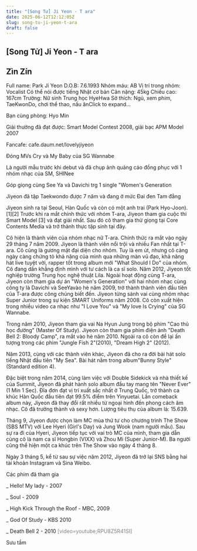 ```yaml
---
title: "[Song Tử] Ji Yeon - T ara"
date: 2025-06-12T12:12:05Z
slug: song-tu-ji-yeon-t-ara
draft: false
---
```


## [Song Tử] Ji Yeon - T ara

## Zìn Zín

Full name: Park Ji Yeon
D.O.B: 7.6.1993
Nhóm máu: AB
Vị trí trong nhóm: Vocalist
Có thể nói được tiếng Nhật cơ bản
Cân nặng: 45kg
Chiều cao: 167cm
Trường: Nữ sinh Trung học HyeHwa
Sở thích: Ngủ, xem phim, TaeKwonDo, chơi thể thao, nấu ănClick to expand...
	
Bạn cùng phòng: Hyo Min

Giải thưởng đã đạt được: Smart Model Contest 2008, giải bạc APM Model 2007 

Fancafe: cafe.daum.net/lovelyjiyeon 

Đóng MVs Cry và My Baby của SG Wannabe

Là người mẫu trước khi debut và đã chụp ảnh quảng cáo đồng phục với 1 nhóm nhạc của SM, SHINee

Góp giọng cùng See Ya và Davichi trg 1 single "Women's Generation

Jiyeon đã tập Taekwondo được 7 năm và đang ở mức Đai đen Tam đẳng

Jiyeon sinh ra tại Seoul, Hàn Quốc và còn có một anh trai (Park Hyo-Joon).[1][2] Trước khi ra mắt chính thức với nhóm T-ara, Jiyeon tham gia cuộc thi Smart Model [3] và đạt giải nhất. Sau đó cô tham gia thử giọng tại Core Contents Media và trở thành thực tập sinh tại đây.

Cô hiện là thành viên của nhóm nhạc nữ T-ara. Chính thức ra mắt vào ngày 29 tháng 7 năm 2009. Jiyeon là thành viên nổi trội và nhiều Fan nhất tại T-ara. Cô cũng là gương mặt đại diện cho nhóm. Tuy là em út, nhưng cô càng ngày càng chứng tỏ khả năng của mình qua những màn vũ đạo, khả năng hát live tuyệt vời, rapper tốt trong album mới "What Should I Do" của nhóm. Cô đang dần khẳng định mình với tư cách là ca sĩ solo. Năm 2012, Jiyeon tốt nghiệp trường Trung học nghệ thuật Lila.
​Ngoài hoạt động cùng T-ara, Jiyeon còn tham gia dự án "Women's Generation" với hai nhóm nhạc cùng công ty là Davichi và SeeYavào hè năm 2009, trở thành thành viên đầu tiên của T-ara được công chúng biết đến. Jiyeon từng sánh vai cùng nhóm nhạc Super Junior trong sự kiện SMART Uniforms năm 2008. Cô còn xuất hiện trong nhiều video ca nhạc như "I Love You" và "My Iove Is Crying" của SG Wannabe.

Trong năm 2010, Jiyeon tham gia vai Na Hyun Jung trong bộ phim "Cao thủ học đường" (Master Of Study). Jiyeon còn tham gia phim điện ảnh "Death Bell 2: Bloody Camp", ra mắt vào hè năm 2010. Ngoài ra cô còn để lại ấn tượng trong các phim "Jungle Fish 2"(2010), "Dream High 2" (2012).

Năm 2013, cùng với các thành viên khác, Jiyeon đã cho ra đời bài hát solo tiếng Nhật đầu tiên "My Sea". Bài hát nằm trong album"Bunny Style" (Standard edition 4).

Đặc biệt trong năm 2014, cùng làm việc với Double Sidekick và nhà thiết kế của Summit, Jiyeon đã phát hành solo album đầu tay mang tên "Never Ever" (1 Min 1 Sec). Đĩa đơn đạt vị trí xuất sắc nhất ở Trung Quốc, trở thành ca khúc Hàn Quốc đầu tiên đạt 99.5% điểm trên Yinyuetai. Lần comeback album này, Jiyeon đã thay đổi rất nhiều từ ngoại hình đến phong cách âm nhạc. Cô đã trưởng thành và sexy hơn. Lượng tiêu thụ của album là: 15.639.

Tháng 9, Jiyeon được chọn làm MC mùa thứ tư cho chương trình The Show (SBS MTV) với Lee Hyeri (Girl's Day) và Jung Wook (nam người mẫu). Sau sự ra đi của Hyeri, Jiyeon tiếp tục với vai trò MC của mình, tham gia dẫn cùng cô là nam ca sĩ Hongbin (VIXX) và Zhou Mi (Super Junior-M). Ba người cũng thể hiện một ca khúc trên The Show vào ngày 4 tháng 8.

Ngày 3 tháng 5, kể từ sau sự việc năm 2012, Jiyeon đã trở lại SNS bằng hai tài khoản Instagram và Sina Weibo.

Các phim đã tham gia

_ Hello! My lady - 2007

_ Soul - 2009

_ High Kick Through the Roof - MBC, 2009

_ God Of Study - KBS 2010

_ Death Bell 2 - 2010
<span class="fcg" style="color: gray; ">[video=youtube;RPU8Z5R41SI]​





Sưu tầm​

​
